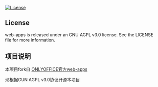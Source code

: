 [![License](https://img.shields.io/badge/License-GNU%20AGPL%20V3-green.svg?style=flat)](https://www.gnu.org/licenses/agpl-3.0.en.html)
## License

web-apps is released under an GNU AGPL v3.0 license. See the LICENSE file for more information.

## 项目说明

本项目fork自 [ONLYOFFICE官方web-apps](https://github.com/ONLYOFFICE/web-apps)

现根据GUN AGPL v3.0协议开源本项目
